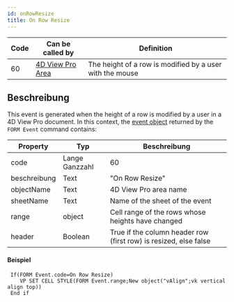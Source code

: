 ```yaml
---
id: onRowResize
title: On Row Resize
---
```


| Code | Can be called by                                        | Definition                                               |
| ---- | ------------------------------------------------------- | -------------------------------------------------------- |
| 60   | [4D View Pro Area](FormObjects/viewProArea_overview.md) | The height of a row is modified by a user with the mouse |


## Beschreibung

This event is generated when the height of a row is modified by a user in a 4D View Pro document. In this context, the [event object](overview.md#event-object) returned by the `FORM Event` command contains:

| Property     | Typ            | Beschreibung                                                     |
| ------------ | -------------- | ---------------------------------------------------------------- |
| code         | Lange Ganzzahl | 60                                                               |
| beschreibung | Text           | "On Row Resize"                                                  |
| objectName   | Text           | 4D View Pro area name                                            |
| sheetName    | Text           | Name of the sheet of the event                                   |
| range        | object         | Cell range of the rows whose heights have changed                |
| header       | Boolean        | True if the column header row (first row) is resized, else false |

#### Beispiel

```4d
 If(FORM Event.code=On Row Resize)
    VP SET CELL STYLE(FORM Event.range;New object("vAlign";vk vertical align top))
 End if
```